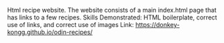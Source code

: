 Html recipe website.
The website consists of a main index.html page that has links to a few recipes.
Skills Demonstrated: HTML boilerplate, correct use of links, and correct use of images
Link: https://donkey-kongg.github.io/odin-recipes/
